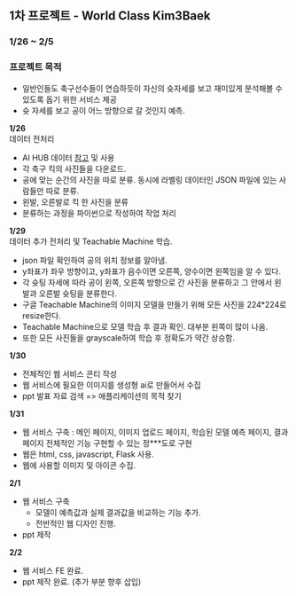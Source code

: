 ## 1차 프로젝트 - World Class Kim3Baek
### 1/26 ~ 2/5
### 프로젝트 목적
- 일반인들도 축구선수들이 연습하듯이 자신의 슛자세를 보고 재미있게 분석해볼 수 있도록 돕기 위한 서비스 제공
- 슛 자세를 보고 공이 어느 방향으로 갈 것인지 예측.

**1/26**  
데이터 전처리
- AI HUB 데이터 [참고](https://www.aihub.or.kr/aihubdata/data/view.do?currMenu=115&topMenu=100&aihubDataSe=data&dataSetSn=71406) 및 사용
- 각 축구 킥의 사진들을 다운로드.
- 공에 맞는 순간의 사진을 따로 분류. 동시에 라벨링 데이터인 JSON 파일에 있는 사람들만 따로 분류.
- 왼발, 오른발로 킥 한 사진을 분류
- 분류하는 과정을 파이썬으로 작성하여 작업 처리

**1/29**  
데이터 추가 전처리 및 Teachable Machine 학습.
- json 파일 확인하여 공의 위치 정보를 알아냄.
- y좌표가 좌우 방향이고, y좌표가 음수이면 오른쪽, 양수이면 왼쪽임을 알 수 있다.
- 각 슛팅 자세에 따라 공이 왼쪽, 오른쪽 방향으로 간 사진을 분류하고 그 안에서 왼발과 오른발 슛팅을 분류한다.
- 구글 Teachable Machine의 이미지 모델을 만들기 위해 모든 사진을 224*224로 resize한다.
- Teachable Machine으로 모델 학습 후 결과 확인. 대부분 왼쪽이 많이 나옴.
- 또한 모든 사진들을 grayscale하여 학습 후 정확도가 약간 상승함.

**1/30**
- 전체적인 웹 서비스 콘티 작성
- 웹 서비스에 필요한 이미지를 생성형 ai로 만들어서 수집
- ppt 발표 자료 검색 => 애플리케이션의 목적 찾기

**1/31**
- 웹 서비스 구축 : 메인 페이지, 이미지 업로드 페이지, 학습된 모델 예측 페이지, 결과 페이지 전체적인 기능 구현할 수 있는 정***도로 구현
- 웹은 html, css, javascript, Flask 사용.
- 웹에 사용할 이미지 및 아이콘 수집.

**2/1**
- 웹 서비스 구축
  - 모델이 예측값과 실제 결과값을 비교하는 기능 추가.
  - 전반적인 웹 디자인 진행.
- ppt 제작

**2/2**
- 웹 서비스 FE 완료.
- ppt 제작 완료. (추가 부분 향후 삽입)
